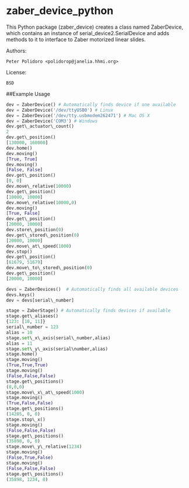 zaber_device_python
===================

This Python package (zaber\_device) creates a class named ZaberDevice,
which contains an instance of serial\_device2.SerialDevice and adds
methods to it to interface to Zaber motorized linear slides.

Authors:

    Peter Polidoro <polidorop@janelia.hhmi.org>

License:

    BSD

##Example Usage

```python
dev = ZaberDevice() # Automatically finds device if one available
dev = ZaberDevice('/dev/ttyUSB0') # Linux
dev = ZaberDevice('/dev/tty.usbmodem262471') # Mac OS X
dev = ZaberDevice('COM3') # Windows
dev.get\_actuator\_count()
2
dev.get\_position()
[130000, 160000]
dev.home()
dev.moving()
[True, True]
dev.moving()
[False, False]
dev.get\_position()
[0, 0]
dev.move\_relative(10000)
dev.get\_position()
[10000, 10000]
dev.move\_relative(10000,0)
dev.moving()
[True, False]
dev.get\_position()
[20000, 10000]
dev.store\_position(0)
dev.get\_stored\_position(0)
[20000, 10000]
dev.move\_at\_speed(1000)
dev.stop()
dev.get\_position()
[61679, 51679]
dev.move\_to\_stored\_position(0)
dev.get\_position()
[20000, 10000]
```

```python
devs = ZaberDevices()  # Automatically finds all available devices
devs.keys()
dev = devs[serial\_number]
```

```python
stage = ZaberStage() # Automatically finds devices if available
stage.get\_aliases()
{123: [10, 11]}
serial\_number = 123
alias = 10
stage.set\_x\_axis(serial\_number,alias)
alias = 11
stage.set\_y\_axis(serial\number,alias)
stage.home()
stage.moving()
(True,True,True)
stage.moving()
(False,False,False)
stage.get\_positions()
(0,0,0)
stage.move\_x\_at\_speed(1000)
stage.moving()
(True,False,False)
stage.get\_positions()
(14285, 0, 0)
stage.stop\_x()
stage.moving()
(False,False,False)
stage.get\_positions()
(35898, 0, 0)
stage.move\_y\_relative(1234)
stage.moving()
(False,True,False)
stage.moving()
(False,False,False)
stage.get\_positions()
(35898, 1234, 0)
```

